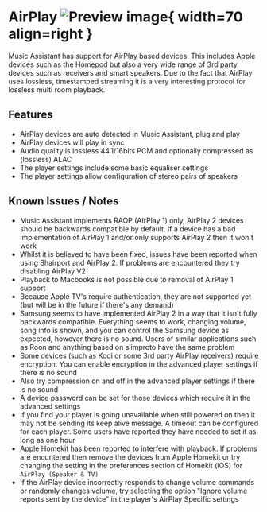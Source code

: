 # AirPlay ![Preview image](../assets/icons/airplay-logo.png){ width=70 align=right }

Music Assistant has support for AirPlay based devices. This includes Apple devices such as the Homepod but also a very wide range of 3rd party devices such as receivers and smart speakers. Due to the fact that AirPlay uses lossless, timestamped streaming it is a very interesting protocol for lossless multi room playback.

## Features

- AirPlay devices are auto detected in Music Assistant, plug and play
- AirPlay devices will play in sync
- Audio quality is lossless 44.1/16bits PCM and optionally compressed as (lossless) ALAC
- The player settings include some basic equaliser settings
- The player settings allow configuration of stereo pairs of speakers

## Known Issues / Notes

- Music Assistant implements RAOP (AirPlay 1) only, AirPlay 2 devices should be backwards compatible by default. If a device has a bad implementation of AirPlay 1 and/or only supports AirPlay 2 then it won't work
- Whilst it is believed to have been fixed, issues have been reported when using Shairport and AirPlay 2. If problems are encountered they try disabling AirPlay V2
- Playback to Macbooks is not possible due to removal of AirPlay 1 support
- Because Apple TV's require authentication, they are not supported yet (but will be in the future if there's any demand)
- Samsung seems to have implemented AirPlay 2 in a way that it isn't fully backwards compatible. Everything seems to work, changing volume, song info is shown, and you can control the Samsung device as expected, however there is no sound. Users of similar applications such as Roon and anything based on slimproto have the same problem
- Some devices (such as Kodi or some 3rd party AirPlay receivers) require encryption. You can enable encryption in the advanced player settings if there is no sound
- Also try compression on and off in the advanced player settings if there is no sound
- A device password can be set for those devices which require it in the advanced settings
- If you find your player is going unavailable when still powered on then it may not be sending its keep alive message. A timeout can be configured for each player. Some users have reported they have needed to set it as long as one hour
- Apple Homekit has been reported to interfere with playback. If problems are enountered then remove the devices from Apple Homekit or try changing the setting in the preferences section of Homekit (iOS) for `AirPlay (Speaker & TV)`
- If the AirPlay device incorrectly responds to change volume commands or randomly changes volume, try selecting the option "Ignore volume reports sent by the device" in the player's AirPlay Specific settings
